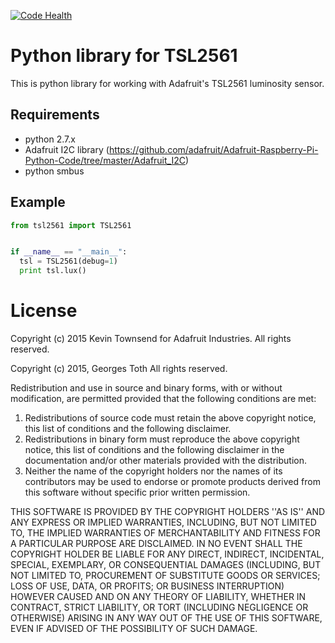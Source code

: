 [![Code Health](https://landscape.io/github/sim0nx/tsl2561/master/landscape.svg?style=flat)](https://landscape.io/github/sim0nx/tsl2561/master)


Python library for TSL2561
============
  This is python library for working with Adafruit's TSL2561 luminosity sensor.

Requirements
------------
  - python 2.7.x
  - Adafruit I2C library (https://github.com/adafruit/Adafruit-Raspberry-Pi-Python-Code/tree/master/Adafruit_I2C)
  - python smbus

Example
------------
  ```python
  from tsl2561 import TSL2561


  if __name__ == "__main__":
    tsl = TSL2561(debug=1)
    print tsl.lux()
  ```

License
============
Copyright (c) 2015 Kevin Townsend for Adafruit Industries.
All rights reserved.

Copyright (c) 2015, Georges Toth
All rights reserved.


Redistribution and use in source and binary forms, with or without
modification, are permitted provided that the following conditions are met:
1. Redistributions of source code must retain the above copyright
notice, this list of conditions and the following disclaimer.
2. Redistributions in binary form must reproduce the above copyright
notice, this list of conditions and the following disclaimer in the
documentation and/or other materials provided with the distribution.
3. Neither the name of the copyright holders nor the
names of its contributors may be used to endorse or promote products
derived from this software without specific prior written permission.

THIS SOFTWARE IS PROVIDED BY THE COPYRIGHT HOLDERS ''AS IS'' AND ANY
EXPRESS OR IMPLIED WARRANTIES, INCLUDING, BUT NOT LIMITED TO, THE IMPLIED
WARRANTIES OF MERCHANTABILITY AND FITNESS FOR A PARTICULAR PURPOSE ARE
DISCLAIMED. IN NO EVENT SHALL THE COPYRIGHT HOLDER BE LIABLE FOR ANY
DIRECT, INDIRECT, INCIDENTAL, SPECIAL, EXEMPLARY, OR CONSEQUENTIAL DAMAGES
(INCLUDING, BUT NOT LIMITED TO, PROCUREMENT OF SUBSTITUTE GOODS OR SERVICES;
LOSS OF USE, DATA, OR PROFITS; OR BUSINESS INTERRUPTION) HOWEVER CAUSED AND
ON ANY THEORY OF LIABILITY, WHETHER IN CONTRACT, STRICT LIABILITY, OR TORT
(INCLUDING NEGLIGENCE OR OTHERWISE) ARISING IN ANY WAY OUT OF THE USE OF THIS
SOFTWARE, EVEN IF ADVISED OF THE POSSIBILITY OF SUCH DAMAGE.
